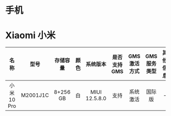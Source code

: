 # 手机

# Xiaomi 小米

| 名称 | 型号 | 存储容量 | 颜色 | 系统版本 | 是否支持GMS | GMS激活方式 | GMS服务类型 | 其他信息 | 贡献者 |
| :----: | :----: | :--------: | :----: | :--------: | :-----------: | :-----------: | :-----------: | :--------: | :------: |
| 小米10 Pro | M2001J1C | 8+256 GB | 白 | MIUI 12.5.8.0 | 支持 | 系统激活 | 国际版 | - | [@Steven-nagisa-Y](https://github.com/Steven-nagisa-Y) |

